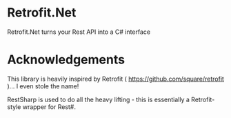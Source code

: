 Retrofit.Net
============
Retrofit.Net turns your Rest API into a C# interface


Acknowledgements
============
This library is heavily inspired by Retrofit ( https://github.com/square/retrofit )... I even stole the name!

RestSharp is used to do all the heavy lifting - this is essentially a Retrofit-style wrapper for Rest#.
